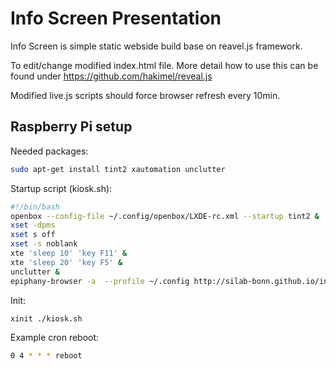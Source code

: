 # Info Screen Presentation

Info Screen is simple static webside build base on reavel.js framework.

To edit/change modified index.html file.
More detail how to use this can be found under https://github.com/hakimel/reveal.js

Modified live.js scripts should force browser refresh every 10min.

## Raspberry Pi setup

Needed packages:

```bash
sudo apt-get install tint2 xautomation unclutter
```

Startup script (kiosk.sh):

```bash
#!/bin/bash
openbox --config-file ~/.config/openbox/LXDE-rc.xml --startup tint2 &
xset -dpms
xset s off
xset -s noblank
xte 'sleep 10' 'key F11' &
xte 'sleep 20' 'key F5' &
unclutter &
epiphany-browser -a  --profile ~/.config http://silab-bonn.github.io/info-screen
```

Init:

```bash
xinit ./kiosk.sh
```

Example cron reboot:

```bash
0 4 * * * reboot
```



